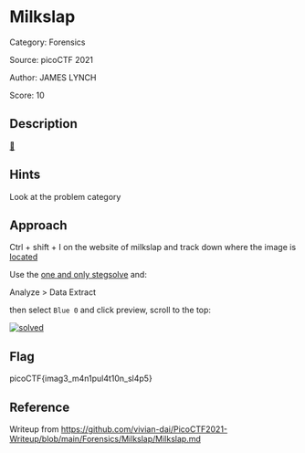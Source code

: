 # Milkslap

Category: Forensics

Source: picoCTF 2021

Author: JAMES LYNCH

Score: 10

## Description

[🥛](http://mercury.picoctf.net:48380/)

## Hints

Look at the problem category

## Approach

Ctrl + shift + I on the website of milkslap and track down where the image is [located](http://mercury.picoctf.net:7585/concat_v.png)

Use the [one and only stegsolve](https://github.com/eugenekolo/sec-tools/tree/master/stego/stegsolve/stegsolve) and:

Analyze > Data Extract

then select `Blue 0` and click preview, scroll to the top:

[![solved](https://github.com/vivian-dai/PicoCTF2021-Writeup/raw/main/Forensics/Milkslap/flag.png)](https://github.com/vivian-dai/PicoCTF2021-Writeup/blob/main/Forensics/Milkslap/flag.png)

## Flag

picoCTF{imag3_m4n1pul4t10n_sl4p5}

## Reference

Writeup from https://github.com/vivian-dai/PicoCTF2021-Writeup/blob/main/Forensics/Milkslap/Milkslap.md